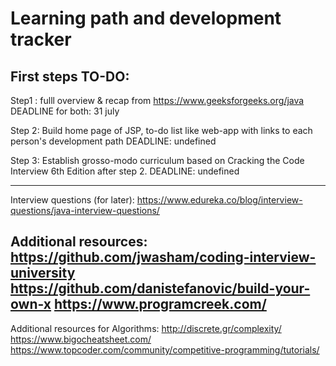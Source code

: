 # Learning path and development tracker

First steps TO-DO:
--------------------------------------------------------------------------
Step1 :  fulll overview & recap from 
https://www.geeksforgeeks.org/java    
DEADLINE for both: 31 july 

Step 2: Build home page of JSP, to-do list like web-app with links to each person's development path
DEADLINE: undefined

Step 3: Establish grosso-modo curriculum based on Cracking the Code Interview 6th Edition after step 2.
DEADLINE: undefined

--------------------------------------------------------------------------
Interview questions (for later):
https://www.edureka.co/blog/interview-questions/java-interview-questions/


Additional resources:
https://github.com/jwasham/coding-interview-university
https://github.com/danistefanovic/build-your-own-x
https://www.programcreek.com/
--------------------------------------------------------------------------
Additional resources for Algorithms:
http://discrete.gr/complexity/
https://www.bigocheatsheet.com/
https://www.topcoder.com/community/competitive-programming/tutorials/
